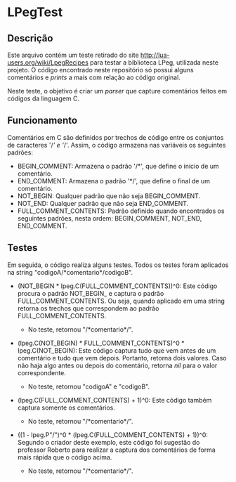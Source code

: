 # LPegTest

## Descrição

Este arquivo contém um teste retirado do site http://lua-users.org/wiki/LpegRecipes para testar a biblioteca LPeg, utilizada neste projeto. O código encontrado neste repositório só possui alguns comentários e _prints_ a mais com relação ao código original.

Neste teste, o objetivo é criar um _parser_ que capture comentários feitos em códigos da linguagem C.

## Funcionamento

Comentários em C são definidos por trechos de código entre os conjuntos de caracteres '/*' e '*/'. Assim, o código armazena nas variáveis os seguintes padrões:

* BEGIN_COMMENT: Armazena o padrão '/*', que define o início de um comentário.
* END_COMMENT: Armazena o padrão '*/', que define o final de um comentário.
* NOT_BEGIN: Qualquer padrão que não seja BEGIN_COMMENT.
* NOT_END: Qualquer padrão que não seja END_COMMENT.
* FULL_COMMENT_CONTENTS: Padrão definido quando encontrados os seguintes padrões, nesta ordem: BEGIN_COMMENT, NOT_END, END_COMMENT.

## Testes

Em seguida, o código realiza alguns testes. Todos os testes foram aplicados na string "codigoA/\*comentario\*/codigoB".

* (NOT_BEGIN * lpeg.C(FULL_COMMENT_CONTENTS))^0: Este código procura o padrão NOT_BEGIN_ e captura o padrão FULL_COMMENT_CONTENTS. Ou seja, quando aplicado em uma string retorna os trechos que correspondem ao padrão FULL_COMMENT_CONTENTS.
  * No teste, retornou "/\*comentario\*/".

* (lpeg.C(NOT_BEGIN) * FULL_COMMENT_CONTENTS)^0 * lpeg.C(NOT_BEGIN): Este código captura tudo que vem antes de um comentário e tudo que vem depois. Portanto, retorna dois valores. Caso não haja algo antes ou depois do comentário, retorna _nil_ para o valor correspondente.
  * No teste, retornou "codigoA" e "codigoB".

* (lpeg.C(FULL_COMMENT_CONTENTS) + 1)^0: Este código também captura somente os comentários.
  * No teste, retornou "/\*comentario\*/".

* ((1 - lpeg.P"/")^0 * (lpeg.C(FULL_COMMENT_CONTENTS) + 1))^0: Segundo o criador deste exemplo, este código foi sugestão do professor Roberto para realizar a captura dos comentários de forma mais rápida que o código acima.
  * No teste, retornou "/\*comentario\*/".